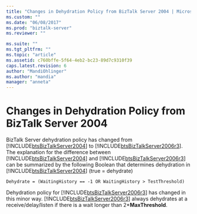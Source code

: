 ```yaml
---
title: "Changes in Dehydration Policy from BizTalk Server 2004 | Microsoft Docs"
ms.custom: ""
ms.date: "06/08/2017"
ms.prod: "biztalk-server"
ms.reviewer: ""

ms.suite: ""
ms.tgt_pltfrm: ""
ms.topic: "article"
ms.assetid: c760bffe-5f64-4eb2-bc23-89d7c9310f39
caps.latest.revision: 6
author: "MandiOhlinger"
ms.author: "mandia"
manager: "anneta"
---
```

# Changes in Dehydration Policy from BizTalk Server 2004
BizTalk Server dehydration policy has changed from [!INCLUDE[btsBizTalkServer2004](../includes/btsbiztalkserver2004-md.md)] to [!INCLUDE[btsBizTalkServer2006r3](../includes/btsbiztalkserver2006r3-md.md)]. The explanation for the difference between [!INCLUDE[btsBizTalkServer2004](../includes/btsbiztalkserver2004-md.md)] and [!INCLUDE[btsBizTalkServer2006r3](../includes/btsbiztalkserver2006r3-md.md)] can be summarized by the following Boolean that determines dehydration in [!INCLUDE[btsBizTalkServer2004](../includes/btsbiztalkserver2004-md.md)] (true = dehydrate)  
  
```  
Dehydrate = (WaitingHistory == -1 OR WaitingHistory > TestThreshold)  
```  
  
 Dehydration policy for [!INCLUDE[btsBizTalkServer2006r3](../includes/btsbiztalkserver2006r3-md.md)] has changed in this minor way. [!INCLUDE[btsBizTalkServer2006r3](../includes/btsbiztalkserver2006r3-md.md)] always dehydrates at a receive/delay/listen if there is a wait longer than 2***MaxThreshold**.